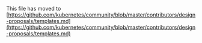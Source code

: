This file has moved to [https://github.com/kubernetes/community/blob/master/contributors/design-proposals/templates.md](https://github.com/kubernetes/community/blob/master/contributors/design-proposals/templates.md)
